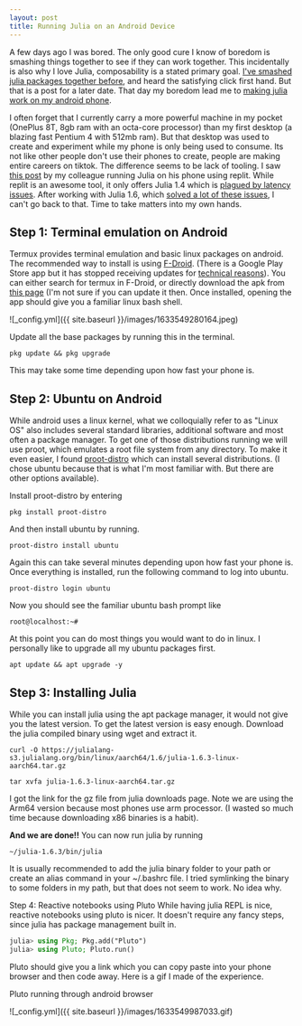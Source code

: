 ```yaml
---
layout: post
title: Running Julia on an Android Device
---
```


A few days ago I was bored. The only good cure I know of boredom is smashing things together to see if they can work together. This incidentally is also why I love Julia, composability is a stated primary goal. [I've smashed julia packages together before](https://github.com/JuliaMath/Interpolations.jl/pull/414), and heard the satisfying click first hand. But that is a post for a later date. That day my boredom lead me to [making julia work on my android phone](https://www.linkedin.com/feed/update/urn:li:activity:6850505288408145920/).

I often forget that I currently carry a more powerful machine in my pocket (OnePlus 8T, 8gb ram with an octa-core processor) than my first desktop (a blazing fast Pentium 4 with 512mb ram). But that desktop was used to create and experiment while my phone is only being used to consume. Its not like other people don't use their phones to create, people are making entire careers on tiktok. The difference seems to be lack of tooling. I saw [this post](https://www.linkedin.com/posts/matthijscox_someone-asked-how-to-easily-compute-integer-activity-6840208526598582272-Tc9K) by my colleague running Julia on his phone using replit. While replit is an awesome tool, it only offers Julia 1.4 which is [plagued by latency issues](https://discourse.julialang.org/t/will-julia-ever-fix-its-using-latency-problems/50659). After working with Julia 1.6, which [solved a lot of these issues](https://lwn.net/Articles/856819/), I can't go back to that. Time to take matters into my own hands.

## Step 1: Terminal emulation on Android
Termux provides terminal emulation and basic linux packages on android. The recommended way to install is using [F-Droid](https://f-droid.org/en/). (There is a Google Play Store app but it has stopped receiving updates for [technical reasons](https://wiki.termux.com/wiki/Termux_Google_Play)). You can either search for termux in F-Droid, or directly download the apk from [this page](https://f-droid.org/en/packages/com.termux/) (I'm not sure if you can update it then. Once installed, opening the app should give you a familiar linux bash shell.

![_config.yml]({{ site.baseurl }}/images/1633549280164.jpeg)

Update all the base packages by running this in the terminal.

```console
pkg update && pkg upgrade
```

This may take some time depending upon how fast your phone is.

## Step 2: Ubuntu on Android
While android uses a linux kernel, what we colloquially refer to as "Linux OS" also includes several standard libraries, additional software and most often a package manager. To get one of those distributions running we will use proot, which emulates a root file system from any directory. To make it even easier, I found [proot-distro](https://github.com/termux/proot-distro) which can install several distributions. (I chose ubuntu because that is what I'm most familiar with. But there are other options available).

Install proot-distro by entering

```console
pkg install proot-distro
```

And then install ubuntu by running.

```console
proot-distro install ubuntu
```

Again this can take several minutes depending upon how fast your phone is. Once everything is installed, run the following command to log into ubuntu.

```console
proot-distro login ubuntu
```

Now you should see the familiar ubuntu bash prompt like

```console 
root@localhost:~#
```

At this point you can do most things you would want to do in linux. I personally like to upgrade all my ubuntu packages first.

```console
apt update && apt upgrade -y
```

## Step 3: Installing Julia
While you can install julia using the apt package manager, it would not give you the latest version. To get the latest version is easy enough. Download the julia compiled binary using wget and extract it.

```console 
curl -O https://julialang-s3.julialang.org/bin/linux/aarch64/1.6/julia-1.6.3-linux-aarch64.tar.gz

tar xvfa julia-1.6.3-linux-aarch64.tar.gz
```
I got the link for the gz file from julia downloads page. Note we are using the Arm64 version because most phones use arm processor. (I wasted so much time because downloading x86 binaries is a habit).

**And we are done!!** You can now run julia by running

```console 
~/julia-1.6.3/bin/julia
```

It is usually recommended to add the julia binary folder to your path or create an alias command in your ~/.bashrc file. I tried symlinking the binary to some folders in my path, but that does not seem to work. No idea why.

Step 4: Reactive notebooks using Pluto
While having julia REPL is nice, reactive notebooks using pluto is nicer. It doesn't require any fancy steps, since julia has package management built in.

```julia
julia> using Pkg; Pkg.add("Pluto")
julia> using Pluto; Pluto.run()
```
Pluto should give you a link which you can copy paste into your phone browser and then code away. Here is a gif I made of the experience.

Pluto running through android browser

![_config.yml]({{ site.baseurl }}/images/1633549987033.gif)
